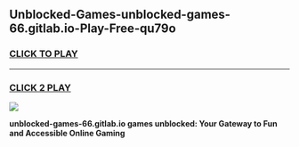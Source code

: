 
## Unblocked-Games-unblocked-games-66.gitlab.io-Play-Free-qu79o
<h3>
<a href="https://premium76.site?title=unblocked-games-66.gitlab.io&ref=21A">CLICK TO PLAY</a></h3>
<hr>

<h3>
<a href="https://premium76.site?title=unblocked-games-66.gitlab.io&ref=21A">CLICK 2 PLAY</a>
  
</h3>

<a href="https://premium76.site?title=unblocked-games-66.gitlab.io&ref=21A"><img src="https://clearcache.store/games.png"></a>


**unblocked-games-66.gitlab.io games unblocked: Your Gateway to Fun and Accessible Online Gaming**
